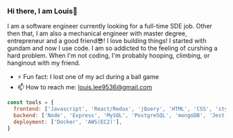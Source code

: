 ### Hi there, I am Louis👋 

<!--
**Faithans/Faithans** is a ✨ _special_ ✨ repository because its `README.md` (this file) appears on your GitHub profile.

Here are some ideas to get you started:

- 🔭 I’m currently working on ...
- 🌱 I’m currently learning ...
- 👯 I’m looking to collaborate on ...
- 🤔 I’m looking for help with ...
- 💬 Ask me about ...
- 📫 How to reach me: ...
- 😄 Pronouns: ...
- ⚡ Fun fact: ...
-->
I am a software engineer currently looking for a full-time SDE job. Other then that, I am also a mechanical engineer with master degree, entrepreneur and a good friend:sunglasses:! I love building things! I started with gundam and now I use code. I am so addicted to the feeling of curshing a hard problem. When I'm not coding, I'm probably hooping, climbing, or hanginout with my friend.

- ⚡ Fun fact: I lost one of my acl during a ball game
- 📫 How to reach me: louis.lee9536@gmail.com 

```javascript
const tools = {
  frontend: ['Javascript', 'React/Redux', 'jQuery', 'HTML', 'CSS', 'styled-components'],
  backend: ['Node', 'Express', 'MySQL', 'PostgreSQL', 'mongoDB', 'Jest'],
  deployment: ['Docker', 'AWS(EC2)'],
}
```
